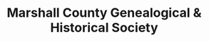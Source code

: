 ---
layout: repo
title: "Marshall County Genealogical & Historical Society"
id: 24435
permalink: repos/24435/
---